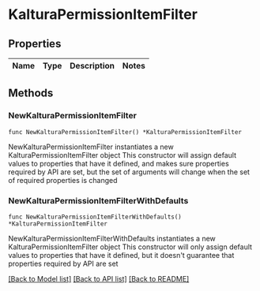 # KalturaPermissionItemFilter

## Properties

Name | Type | Description | Notes
------------ | ------------- | ------------- | -------------

## Methods

### NewKalturaPermissionItemFilter

`func NewKalturaPermissionItemFilter() *KalturaPermissionItemFilter`

NewKalturaPermissionItemFilter instantiates a new KalturaPermissionItemFilter object
This constructor will assign default values to properties that have it defined,
and makes sure properties required by API are set, but the set of arguments
will change when the set of required properties is changed

### NewKalturaPermissionItemFilterWithDefaults

`func NewKalturaPermissionItemFilterWithDefaults() *KalturaPermissionItemFilter`

NewKalturaPermissionItemFilterWithDefaults instantiates a new KalturaPermissionItemFilter object
This constructor will only assign default values to properties that have it defined,
but it doesn't guarantee that properties required by API are set


[[Back to Model list]](../README.md#documentation-for-models) [[Back to API list]](../README.md#documentation-for-api-endpoints) [[Back to README]](../README.md)


